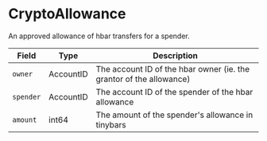# CryptoAllowance

An approved allowance of hbar transfers for a spender.

| Field     | Type      | Description                                                                                            |
| --------- | --------- | ------------------------------------------------------------------------------------------------------ |
| `owner`   | AccountID | The account ID of the hbar owner (ie. the grantor of the allowance) |
| `spender` | AccountID | The account ID of the spender of the hbar allowance                                                    |
| `amount`  | int64     | The amount of the spender's allowance in tinybars                                                      |

####
